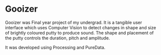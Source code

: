 # Gooizer
Gooizer was Final year project of my undergrad. It is a tangible user interface which uses Computer Vision to detect changes in shape and size of brightly coloured putty to produce sound. The shape and placement of the putty controls the duration, pitch and amplitude.

It was developed using Processing and PureData.


